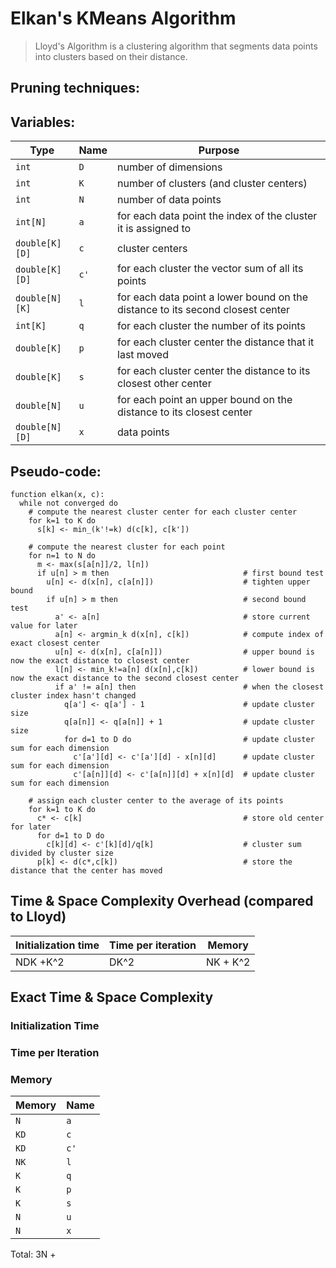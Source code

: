 # Elkan's KMeans Algorithm

> Lloyd's Algorithm is a clustering algorithm that segments data points into clusters based on their distance.

## Pruning techniques:

<!-- TODO: -->

## Variables:

<!-- TODO: adjust for elkan -->

| Type           | Name | Purpose                                                                        |
| -------------- | ---- | ------------------------------------------------------------------------------ |
| `int`          | `D`  | number of dimensions                                                           |
| `int`          | `K`  | number of clusters (and cluster centers)                                       |
| `int`          | `N`  | number of data points                                                          |
| `int[N]`       | `a`  | for each data point the index of the cluster it is assigned to                 |
| `double[K][D]` | `c`  | cluster centers                                                                |
| `double[K][D]` | `c'` | for each cluster the vector sum of all its points                              |
| `double[N][K]` | `l`  | for each data point a lower bound on the distance to its second closest center |
| `int[K]`       | `q`  | for each cluster the number of its points                                      |
| `double[K]`    | `p`  | for each cluster center the distance that it last moved                        |
| `double[K]`    | `s`  | for each cluster center the distance to its closest other center               |
| `double[N]`    | `u`  | for each point an upper bound on the distance to its closest center            |
| `double[N][D]` | `x`  | data points                                                                    |

## Pseudo-code:

<!-- TODO: adjust for elkan -->

```
function elkan(x, c):
  while not converged do
    # compute the nearest cluster center for each cluster center
    for k=1 to K do
      s[k] <- min_(k'!=k) d(c[k], c[k'])

    # compute the nearest cluster for each point
    for n=1 to N do
      m <- max(s[a[n]]/2, l[n])
      if u[n] > m then                              # first bound test
        u[n] <- d(x[n], c[a[n]])                    # tighten upper bound
        if u[n] > m then                            # second bound test
          a' <- a[n]                                # store current value for later
          a[n] <- argmin_k d(x[n], c[k])            # compute index of exact closest center
          u[n] <- d(x[n], c[a[n]])                  # upper bound is now the exact distance to closest center
          l[n] <- min_k!=a[n] d(x[n],c[k])          # lower bound is now the exact distance to the second closest center
          if a' != a[n] then                        # when the closest cluster index hasn't changed
            q[a'] <- q[a'] - 1                      # update cluster size
            q[a[n]] <- q[a[n]] + 1                  # update cluster size
            for d=1 to D do                         # update cluster sum for each dimension
              c'[a'][d] <- c'[a'][d] - x[n][d]      # update cluster sum for each dimension
              c'[a[n]][d] <- c'[a[n]][d] + x[n][d]  # update cluster sum for each dimension

    # assign each cluster center to the average of its points
    for k=1 to K do
      c* <- c[k]                                    # store old center for later
      for d=1 to D do
        c[k][d] <- c'[k][d]/q[k]                    # cluster sum divided by cluster size
      p[k] <- d(c*,c[k])                            # store the distance that the center has moved
```

## Time & Space Complexity Overhead (compared to Lloyd)

| Initialization time | Time per iteration | Memory   |
| ------------------- | ------------------ | -------- |
| NDK +K^2            | DK^2               | NK + K^2 |

## Exact Time & Space Complexity

### Initialization Time

### Time per Iteration

### Memory

| Memory | Name |
| ------ | ---- |
| `N`    | `a`  |
| `KD`   | `c`  |
| `KD`   | `c'` |
| `NK`   | `l`  |
| `K`    | `q`  |
| `K`    | `p`  |
| `K`    | `s`  |
| `N`    | `u`  |
| `N`    | `x`  |

Total: 3N +
